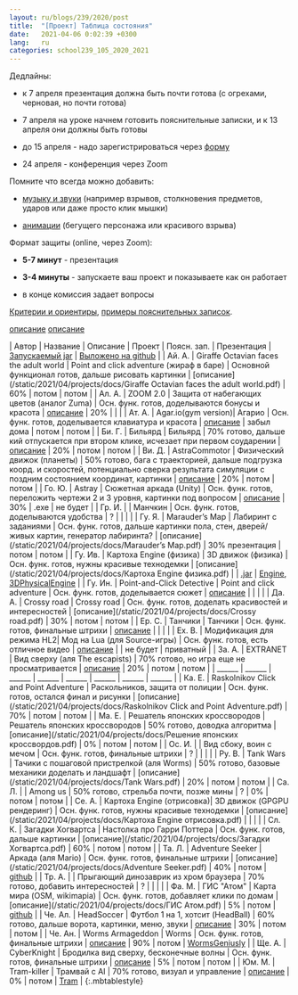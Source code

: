 ```yaml
---
layout: ru/blogs/239/2020/post
title:  "[Проект] Таблица состояния"
date:   2021-04-06 0:02:39 +0300
lang:   ru
categories: school239_105_2020_2021
---
```


Дедлайны:

 - к 7 апреля презентация должна быть почти готова (с огрехами, черновая, но почти готова)
 
 - 7 апреля на уроке начнем готовить пояснительные записки, и к 13 апреля они должны быть готовы
 
 - до 15 апреля - надо зарегистрироваться через [форму](http://www.239.ru/conf-informatics)
 
 - 24 апреля - конференция через Zoom
 
Помните что всегда можно добавить:

 - [музыку и звуки](/blogs/239/2020/school239_105_2020_2021/2021/02/15/projects-wav.html) (например взрывов, столкновения предметов, ударов или даже просто клик мышки)
 
 - [анимации](/blogs/239/2020/school239_105_2020_2021/2020/12/21/animation-sound.html) (бегущего персонажа или красивого взрыва)
 
Формат защиты (online, через Zoom):

 - **5-7 минут** - презентация
 
 - **3-4 минуты** - запускаете ваш проект и показываете как он работает
 
 - в конце комиссия задает вопросы
 
[Критерии и ориентиры](/blogs/239/2020/school239_105_2020_2021/2021/03/15/conference-docs.html), [примеры пояснительных записок](/blogs/239/2018/school239_105_2018_2019/2019/05/23/projects-result.html).

[описание](/static/2021/04/projects/docs/)
    [описание](/static/2021/04/projects/docs/Astray.pdf)
 
| Автор     | Название            | Описание                                   | Проект               | Поясн. зап. | Презентация | [Запускаемый jar](/blogs/239/2018/school239_105_2018_2019/2019/04/15/jar-packaging.html) | [Выложено на github](/blogs/239/2020/school239_105_2020_2021/2021/03/01/github.html) |
| Ай. А.    | Giraffe Octavian faces the adult world | Point and click adventure (жираф в баре)   | Основной функционал готов, дальше рисовать картинки | [описание](/static/2021/04/projects/docs/Giraffe Octavian faces the adult world.pdf) | 60% | потом | потом |
| Ал. А.    | ZOOM 2.0            | Защита от набегающих цветов (аналог Zuma)  | Осн. функ. готов, доделываются бонусы и красота | [описание](/static/2021/04/projects/docs/Алякринский_записка.pdf) | 20% |  |  |
| Ат. А.    | Agar.io(gym version)| Агарио                                     | Осн. функ. готов, доделывается клавиатура и красота | [описание](/static/2021/04/projects/docs/agario.pdf) | забыл дома | потом | потом |
| Би. Г.    | Бильярд             | Бильярд                                    | 70% готово, дальше кий отпускается при втором клике, исчезает при первом соударении | [описание](/static/2021/04/projects/docs/Бильярд.pdf) | 20% | потом | потом |
| Ви. Д.    | AstraCommotor       | Физический движок (планеты)                | 50% готово, бага с траекторией, дальше подгрузка коорд. и скоростей, потенциально сверка результата симуляции с поздним состоянием координат, картинки | [описание](/static/2021/04/projects/docs/AstraCommotor.pdf) | 20% | потом | потом |
| Го. Ю.    | Astray              | Сюжетная аркада (Unity)                    | Осн. функ. готов, переложить чертежи 2 и 3 уровня, картинки под вопросом | [описание](/static/2021/04/projects/docs/Astray.pdf) | 30% | .exe | не будет |
| Гр. И.    |                     | Манчкин                                    | Осн. функ. готов, доделываются удобства | ? |  |  |  |
| Гу. Я.    | Marauder’s Map      | Лабиринт с заданиями                       | Осн. функ. готов, дальше картинки пола, стен, дверей/живых картин, генератор лабиринта? | [описание](/static/2021/04/projects/docs/Marauder’s Map.pdf) | 30% презентация | потом | потом |
| Гу. Ив.   | Картоха Engine (физика) | 3D движок (физика)                     | Осн. функ. готов, нужны красивые технодемки | [описание](/static/2021/04/projects/docs/Картоха Engine физика.pdf) |  | [.jar](https://github.com/VanyaXIII/3DPhysicalEngine/tree/master/out/artifacts/3DPhysicalEngine_jar) | [Engine](https://github.com/VanyaXIII/Engine), [3DPhysicalEngine](https://github.com/VanyaXIII/3DPhysicalEngine) |
| Гу. Ин.   | Point-and-Click Detective | Point and click adventure            | Осн. функ. готов, доделывается сюжет | [описание](/static/2021/04/projects/docs/Point-and-Click_Detective.pdf) |  |  |  |
| Да. А.    | Crossy road         | Crossy road                                | Осн. функ. готов, доделать красивостей и интересностей | [описание](/static/2021/04/projects/docs/Crossy road.pdf) | 30% | потом | потом |
| Ер. С.    | Танчики             | Танчики                                    | Осн. функ. готов, финальные штрихи | [описание](/static/2021/04/projects/docs/Танчики.pdf) |  |  |  |
| Ех. В.    | Модификация для режима HL2| Мод на Lua (для Source-игры)         | Осн. функ. готов, есть отличное видео | [описание](/static/2021/04/projects/docs/hl3.pdf) |  | не будет | приватный |
| За. А.    | EXTRANET            | Вид сверху (аля The escapists)             | 70% готово, но игра еще не просматривается | [описание](/static/2021/04/projects/docs/EXTRANET.pdf) | 20% | потом | потом |
| ______ | ______ | ______ | ______ | ______ | ______ | ______ | ______ |
| Ка. Е.    | Raskolnikov Click and Point Adventure | Раскольников, защита от полиции | Осн. функ. готов, остался финал и рисунки | [описание](/static/2021/04/projects/docs/Raskolnikov Click and Point Adventure.pdf) | 70% | потом | потом |
| Ма. Е.    | Решатель японских кроссвородов | Решатель японских кроссвородов  | 50% готово, доводка алгоритма | [описание](/static/2021/04/projects/docs/Решение японских кроссвордов.pdf) | 0% | потом | потом |
| Ос. И.    |                     | Вид сбоку, воин с мечом                    | Осн. функ. готов, финальные штрихи | ? |  |  |  |
| Ру. В.    | Tank Wars           | Тачики с пошаговой пристрелкой (аля Worms) | 50% готово, базовые механики доделать и ландшафт | [описание](/static/2021/04/projects/docs/Tank Wars.pdf) | 20% | потом | потом |
| Са. Л.    |                     | Among us                                   | 50% готово, стрельба почти, позже мины | ? | 0% | потом | потом |
| Се. А.    | Картоха Engine (отрисовка)| 3D движок (GPGPU рендеринг)                | Осн. функ. готов, нужны красивые технодемки | [описание](/static/2021/04/projects/docs/Картоха Engine отрисовка.pdf) |  |  |  |
| Сл. К.    | Загадки Хогвартса   | Настолка про Гарри Поттера                 | Осн. функ. готов, дальше картинки | [описание](/static/2021/04/projects/docs/Загадки Хогвартса.pdf) | 60% | потом | потом |
| Та. Л.    | Adventure Seeker    | Аркада (аля Mario)                         | Осн. функ. готов, финальные штрихи | [описание](/static/2021/04/projects/docs/Adventure Seeker.pdf) | 40% | потом | [github](https://github.com/just-4-name/myArcade) |
| Тр. А.    |                     | Прыгающий динозаврик из хром браузера      | 70% готово, добавить интересностей | ? |  |  |  |
| Фа. М.    | ГИС "Атом"          | Карта мира (OSM, wikimapia)                | Осн. функ. готов, добавляет клики по домам | [описание](/static/2021/04/projects/docs/ГИС Атом.pdf) | 5% | потом | [github](https://github.com/Visualprogrammer/Wikimapia_client) |
| Че. Ал.   | HeadSoccer          | Футбол 1 на 1, хотсит (HeadBall)           | 60% готово, дальше ворота, картинки, меню, звуки | [описание](/static/2021/04/projects/docs/HeadSoccer.pdf) | 30% | потом | потом |
| Че. Ан.   | Worms Armageddon    | Worms                                      | Осн. функ. готов, финальные штрихи | [описание](/static/2021/04/projects/docs/Worms.pdf) | 90% | потом | [WormsGeniusly](https://github.com/TushaChesnokova/WormsGeniusly) |
| Ще. А.    | CyberKnight         | Бродилка вид сверху, бесконечные волны     | Осн. функ. готов, финальные штрихи | [описание](/static/2021/04/projects/docs/CyberKnight.pdf) | 5% | потом | потом |
| Юм. М.    | Tram-killer         | Трамвай с AI                               | 70% готово, визуал и управление | [описание](/static/2021/04/projects/docs/Tram-killer.pdf) | 0% | потом | [Tram](https://github.com/MikluhaMaklay/Tram) |
{:.mbtablestyle}


<!---
| Автор     | Проект | Цель | 23 декабря        | 16 декабря        |
| Ай. А.    | ---    | ---  | ---               | ---               |
| Ал. А.    | ---    | ---  | ---               | ---               |
| Ат. А.    | ---    | ---  | ---               | ---               |
| Би. Г.    | ---    | ---  | ---               | ---               |
| Ви. Д.    | ---    | ---  | ---               | ---               |
| Го. Ю.    | ---    | ---  | ---               | ---               |
| Гр. И.    | ---    | ---  | ---               | ---               |
| Гу. Я.    | ---    | ---  | ---               | ---               |
| Гу. Ив.   | ---    | ---  | ---               | ---               |
| Гу. Ин.   | ---    | ---  | ---               | ---               |
| Да. А.    | ---    | ---  | ---               | ---               |
| Ер. С.    | ---    | ---  | ---               | ---               |
| Ех. В.    | ---    | ---  | ---               | ---               |
| За. А.    | ---    | ---  | ---               | ---               |
| ---       | ---    | ---  | ---               | ---               |
| Ка. Е.    | ---    | ---  | ---               | ---               |
| Ма. Е.    | ---    | ---  | ---               | ---               |
| Ос. И.    | ---    | ---  | ---               | ---               |
| Ру. В.    | ---    | ---  | ---               | ---               |
| Са. Л.    | ---    | ---  | ---               | ---               |
| Се. А.    | ---    | ---  | ---               | ---               |
| Сл. К.    | ---    | ---  | ---               | ---               |
| Та. Л.    | ---    | ---  | ---               | ---               |
| Тр. А.    | ---    | ---  | ---               | ---               |
| Фа. М.    | ---    | ---  | ---               | ---               |
| Че. Ал.   | ---    | ---  | ---               | ---               |
| Че. Ан.   | ---    | ---  | ---               | ---               |
| Ще. А.    | ---    | ---  | ---               | ---               |
| Юм. М.    | ---    | ---  | ---               | ---               |
-->
